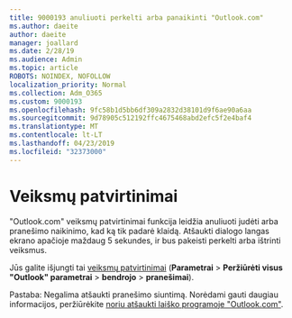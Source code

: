 ```yaml
---
title: 9000193 anuliuoti perkelti arba panaikinti "Outlook.com"
ms.author: daeite
author: daeite
manager: joallard
ms.date: 2/28/19
ms.audience: Admin
ms.topic: article
ROBOTS: NOINDEX, NOFOLLOW
localization_priority: Normal
ms.collection: Adm_O365
ms.custom: 9000193
ms.openlocfilehash: 9fc58b1d5bb6df309a2832d38101d9f6ae90a6aa
ms.sourcegitcommit: 9d78905c512192ffc4675468abd2efc5f2e4baf4
ms.translationtype: MT
ms.contentlocale: lt-LT
ms.lasthandoff: 04/23/2019
ms.locfileid: "32373000"
---
```

# <a name="action-confirmations"></a>Veiksmų patvirtinimai

"Outlook.com" veiksmų patvirtinimai funkcija leidžia anuliuoti judėti arba pranešimo naikinimo, kad ką tik padarė klaidą. Atšaukti dialogo langas ekrano apačioje maždaug 5 sekundes, ir bus pakeisti perkelti arba ištrinti veiksmus.

Jūs galite išjungti tai [veiksmų patvirtinimai](https://outlook.live.com/mail/options/general/notifications) (**Parametrai** > **Peržiūrėti visus "Outlook" parametrai** > **bendrojo** > **pranešimai**).

Pastaba: Negalima atšaukti pranešimo siuntimą. Norėdami gauti daugiau informacijos, peržiūrėkite [noriu atšaukti laiško programoje "Outlook.com"](https://support.office.com/article/c069ddde-5282-4085-8f4c-d7b133324f8a).